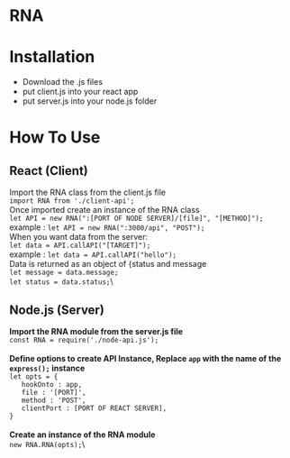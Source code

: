 # RNA

# Installation
- Download the .js files
- put client.js into your react app
- put server.js into your node.js folder

# How To Use
## React (Client)
Import the RNA class from the client.js file\
`import RNA from './client-api';` \
Once imported create an instance of the RNA class\
`let API = new RNA(":[PORT OF NODE SERVER]/[file]", "[METHOD]");`\
example : `let API = new RNA(":3000/api", "POST");`\
When you want data from the server:\
`let data = API.callAPI("[TARGET]");`\
example : `let data = API.callAPI("hello");`\
Data is returned as an object of {status and message\
`let message = data.message;`\
`let status = data.status;`\

## Node.js (Server)
**Import the RNA module from the server.js file**\
`const RNA = require('./node-api.js');`<br><br>
**Define options to create API Instance, Replace `app` with the name of the `express();` instance**\
`let opts = {`\
`   hookOnto : app,`\
`   file : '[PORT]',`\
`   method : 'POST',`\
`   clientPort : [PORT OF REACT SERVER],`\
`}`<br><br>
**Create an instance of the RNA module**\
`new RNA.RNA(opts);`\